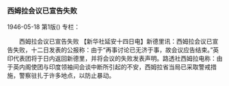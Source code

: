 ### 西姆拉会议已宣告失败

1946-05-18
第1版()
专栏：

　　西姆拉会议已宣告失败
    【新华社延安十四日电】新德里讯：西姆拉会议已宣告失败，十二日发表的公报称：由于“再事讨论已无济于事，故会议应告结束。”英印代表团将于日内返回新德里，并将会议的失败发表声明。路透社西姆拉电称：由于英内阁使团与印度领袖间会谈中断所引起的不安，西姆拉省当局已采取警戒措施，警察驻扎于许多地点，以防止暴动。
